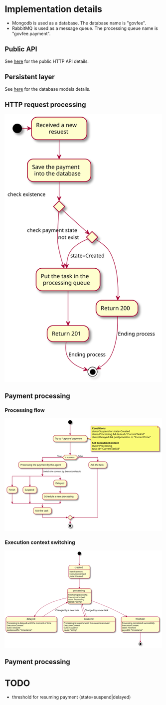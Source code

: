 # Implementation details
* Mongodb is used as a database. The database name is "govfee".
* RabbitMQ is used as a message queue. The processing queue name is "govfee.payment".

## Public API
See [here](api.md) for the public HTTP API details.

## Persistent layer
See [here](bd.md) for the database models details.

## HTTP request processing

![](diagrams/images/http-request.svg)

## Payment processing
### Processing flow
![](diagrams/images/processing-flow.svg)

### Execution context switching
![](diagrams/images/context-switching.svg)

## Payment processing


# TODO
* threshold for resuming payment (state=suspend|delayed)